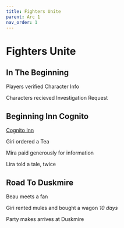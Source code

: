 ```yaml
---
title: Fighters Unite
parent: Arc 1
nav_order: 1
---
```


# Fighters Unite

## In The Beginning

Players verified Character Info

Characters recieved Investigation Request

## Beginning Inn Cognito

[Cognito Inn](../../Knowledge/Magocracy/Cloudrend/Cognito.md)

Giri ordered a Tea

Mira paid generously  for information
<!-- Will remember Grondar -->

Lira told a tale, twice
<!-- Will remember Xander -->

## Road To Duskmire

<!-- Xandar gains Tyezin info (already known) -->

Beau meets a fan

Giri rented mules and bought a wagon *10 days*

<!-- Giri has a vision -->

Party makes arrives at Duskmire
